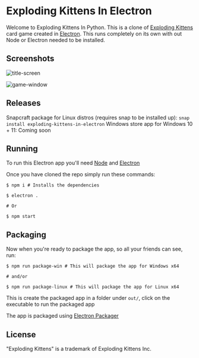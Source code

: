 # Exploding Kittens In Electron 

Welcome to Exploding Kittens In Python. This is a clone of [Exploding Kittens]("https://www.explodingkittens.com") card game created in [Electron]("https://www.electronjs.org"). This runs completely on its own with out Node or Electron needed to be installed.

## Screenshots

![title-screen](https://user-images.githubusercontent.com/67165926/123548732-4700e400-d723-11eb-9f46-5a3bac9a264f.PNG)

![game-window](https://user-images.githubusercontent.com/67165926/123548772-71eb3800-d723-11eb-80d0-6dfb225cd218.PNG)

## Releases 

Snapcraft package for Linux distros (requires snap to be installed up): `snap install exploding-kittens-in-electron`
Windows store app for Windows 10 + 11: Coming soon 

## Running 
To run this Electron app you'll need [Node]("https://nodejs.org) and [Electron]("https://electronjs.org")

Once you have cloned the repo simply run these commands: 

```
$ npm i # Installs the dependencies 

$ electron .

# Or

$ npm start
```

## Packaging

Now when you're ready to package the app, so all your friends can see, run:

```
$ npm run package-win # This will package the app for Windows x64

# and/or

$ npm run package-linux # This will package the app for Linux x64
```

This is create the packaged app in a folder under `out/`, click on the executable to run the packaged app

The app is packaged using [Electron Packager]("https://www.npmjs.com/package/electron-packager")

## License

"Exploding Kittens" is a trademark of Exploding Kittens Inc.